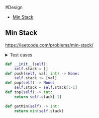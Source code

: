#Design

+ [Min Stack](#min-stack)

## Min Stack
https://leetcode.com/problems/min-stack/

<details><summary>Test cases</summary><blockquote>

```python
import unittest
import Min_Stack as MS


class MyTestCase(unittest.TestCase):
    def setUp(self):
        self.solution = MS.Solution()

    def test_push(self):
        self.assertEqual(self.solution.push(4), [1, 2, 3, 4])

    def test_top(self):
        self.assertEqual(self.solution.top(), 3)

    def test_get_Min(self):
        self.assertEqual(self.solution.getMin(), 1)
        
    def test_pop(self):
        self.assertEqual(self.solution.pop(), [1, 2])


if __name__ == '__main__':
    unittest.main()

```

</blockquote></details>



```python
def __init__(self):
    self.stack = []
def push(self, val: int) -> None:
    self.stack += [val]
def pop(self) -> None:
    self.stack = self.stack[:-1]
def top(self) -> int:
    return self.stack[-1]
    
def getMin(self) -> int:
    return min(self.stack)
```